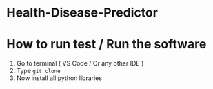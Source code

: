 # Health-Disease-Predictor

# How to run test / Run the software

1) Go to terminal ( VS Code / Or any other IDE )
2) Type ``` git clone ```
3) Now install all python libraries
